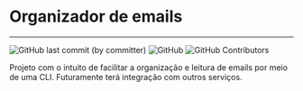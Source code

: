 # Organizador de emails

---
![GitHub last commit (by committer)](https://img.shields.io/github/last-commit/Lyarkh/Organizador_Emails)
![GitHub](https://img.shields.io/github/license/Lyarkh/Organizador_Emails)
<img alt="GitHub Contributors" src="https://img.shields.io/github/contributors/Lyarkh/Organizador_Emails" />
<img alt="" src="https://img.shields.io/github/repo-size/Lyarkh/Organizador_Emails" />


Projeto com o intuito de facilitar a organização e leitura de emails por meio de uma CLI.
Futuramente terá integração com outros serviços.
